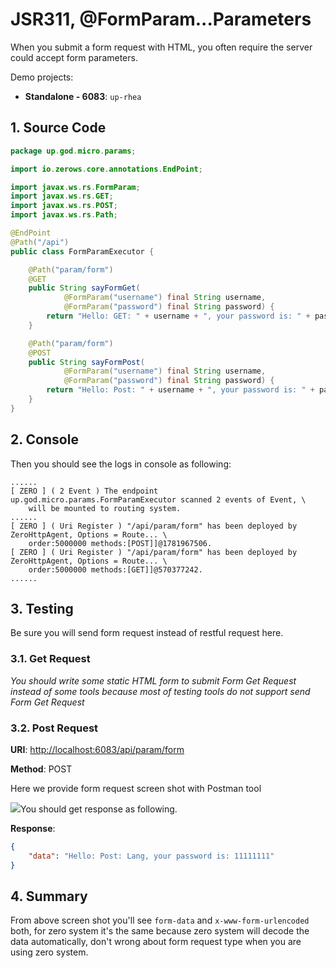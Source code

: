 # JSR311, @FormParam...Parameters

When you submit a form request with HTML, you often require the server could accept form parameters.

Demo projects:

* **Standalone - 6083**: `up-rhea`

## 1. Source Code

```java
package up.god.micro.params;

import io.zerows.core.annotations.EndPoint;

import javax.ws.rs.FormParam;
import javax.ws.rs.GET;
import javax.ws.rs.POST;
import javax.ws.rs.Path;

@EndPoint
@Path("/api")
public class FormParamExecutor {

    @Path("param/form")
    @GET
    public String sayFormGet(
            @FormParam("username") final String username,
            @FormParam("password") final String password) {
        return "Hello: GET: " + username + ", your password is: " + password;
    }

    @Path("param/form")
    @POST
    public String sayFormPost(
            @FormParam("username") final String username,
            @FormParam("password") final String password) {
        return "Hello: Post: " + username + ", your password is: " + password;
    }
}
```

## 2. Console

Then you should see the logs in console as following:

```shell
......
[ ZERO ] ( 2 Event ) The endpoint up.god.micro.params.FormParamExecutor scanned 2 events of Event, \
    will be mounted to routing system.
......
[ ZERO ] ( Uri Register ) "/api/param/form" has been deployed by ZeroHttpAgent, Options = Route... \
    order:5000000 methods:[POST]]@1781967506.
[ ZERO ] ( Uri Register ) "/api/param/form" has been deployed by ZeroHttpAgent, Options = Route... \
    order:5000000 methods:[GET]]@570377242.
......
```

## 3. Testing

Be sure you will send form request instead of restful request here.

### 3.1. Get Request

_You should write some static HTML form to submit Form Get Request instead of some tools because most of testing tools
do not support send Form Get Request_

### 3.2. Post Request

**URI**: [http://localhost:6083/api/param/form](http://localhost:6083/api/param/form)

**Method**: POST

Here we provide form request screen shot with Postman tool

![](/doc/image/form-request.png)You should get response as following.

**Response**:

```json
{
    "data": "Hello: Post: Lang, your password is: 11111111"
}
```

## 4. Summary

From above screen shot you'll see `form-data` and `x-www-form-urlencoded` both, for zero system it's the same because
zero system will decode the data automatically, don't wrong about form request type when you are using zero system.

